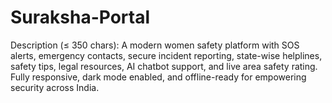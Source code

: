# Suraksha-Portal
Description (≤ 350 chars): A modern women safety platform with SOS alerts, emergency contacts, secure incident reporting, state-wise helplines, safety tips, legal resources, AI chatbot support, and live area safety rating. Fully responsive, dark mode enabled, and offline-ready for empowering security across India.
